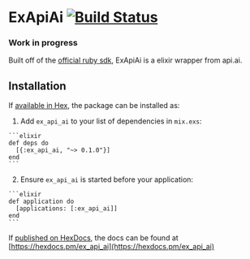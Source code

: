 # ExApiAi [![Build Status](https://travis-ci.org/enilsen16/ex_api_ai.svg?branch=master)](https://travis-ci.org/enilsen16/ex_api_ai)

### Work in progress

Built off of the [official ruby sdk](https://github.com/api-ai/api-ai-ruby), ExApiAi is a elixir wrapper from api.ai.

## Installation

If [available in Hex](https://hex.pm/docs/publish), the package can be installed as:

  1. Add `ex_api_ai` to your list of dependencies in `mix.exs`:

    ```elixir
    def deps do
      [{:ex_api_ai, "~> 0.1.0"}]
    end
    ```

  2. Ensure `ex_api_ai` is started before your application:

    ```elixir
    def application do
      [applications: [:ex_api_ai]]
    end
    ```

If [published on HexDocs](https://hex.pm/docs/tasks#hex_docs), the docs can
be found at [https://hexdocs.pm/ex_api_ai](https://hexdocs.pm/ex_api_ai)
